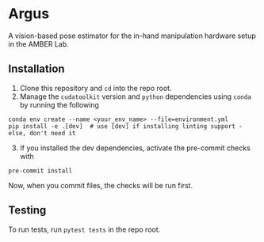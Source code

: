 # Argus
A vision-based pose estimator for the in-hand manipulation hardware setup in the AMBER Lab.

## Installation

1. Clone this repository and `cd` into the repo root.
2. Manage the `cudatoolkit` version and `python` dependencies using `conda` by running the following
```
conda env create --name <your_env_name> --file=environment.yml
pip install -e .[dev]  # use [dev] if installing linting support - else, don't need it
```
3. If you installed the dev dependencies, activate the pre-commit checks with
```
pre-commit install
```
Now, when you commit files, the checks will be run first.

## Testing

To run tests, run `pytest tests` in the repo root.
